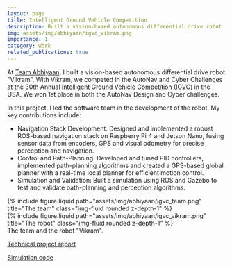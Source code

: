 ```yaml
---
layout: page
title: Intelligent Ground Vehicle Competition
description: Built a vision-based autonomous differential drive robot 
img: assets/img/abhiyaan/igvc_vikram.png
importance: 1
category: work
related_publications: true
---
```


At [Team Abhiyaan](https://cfi.iitm.ac.in/competition-teams/team-abhiyaan), I built a vision-based autonomous differential drive robot "Vikram". With Vikram, we competed in the AutoNav and Cyber Challenges at the 30th Annual [Intelligent Ground Vehicle Competition (IGVC)](http://www.igvc.org/index.htm) in the USA. We won 1st place in both the AutoNav Design and Cyber challenges.

In this project, I led the software team in the development of the robot. My key contributions include:

- Navigation Stack Development: Designed and implemented a robust ROS-based navigation stack on Raspberry Pi 4 and Jetson Nano, fusing sensor data from encoders, GPS and visual odometry for precise perception and navigation.
- Control and Path-Planning: Developed and tuned PID controllers, implemented path-planning algorithms and created a GPS-based global planner with a real-time local planner for efficient motion control.
- Simulation and Validation: Built a simulation using ROS and Gazebo to test and validate path-planning and perception algorithms.

<div class="row justify-content-sm-center">
    <div class="col-sm-6 mt-3 mt-md-0">
        {% include figure.liquid path="assets/img/abhiyaan/igvc_team.png" title="The team" class="img-fluid rounded z-depth-1" %}
    </div>
    <div class="col-sm-6 mt-3 mt-md-0">
        {% include figure.liquid path="assets/img/abhiyaan/igvc_vikram.png" title="The robot" class="img-fluid rounded z-depth-1" %}
    </div>
</div>
<div class="caption">
    The team and the robot "Vikram".
</div>

[Technical project report](https://lalit-jayanti.github.io/assets/pdf/t1_vikram_technical_report.pdf)

[Simulation code](https://github.com/lalit-jayanti/virat-simulation)
